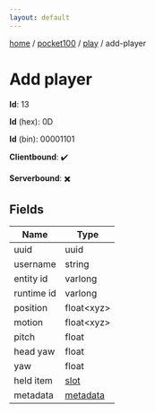 ```yaml
---
layout: default
---
```


[home](/)  /  [pocket100](/protocol/pocket100)  /  [play](/protocol/pocket100/play)  /  add-player

# Add player

**Id**: 13

**Id** (hex): 0D

**Id** (bin): 00001101

**Clientbound**: ✔️

**Serverbound**: ✖️

## Fields

Name | Type
---|---
uuid | uuid
username | string
entity id | varlong
runtime id | varlong
position | float&lt;xyz&gt;
motion | float&lt;xyz&gt;
pitch | float
head yaw | float
yaw | float
held item | [slot](/protocol/pocket100/types/slot)
metadata | [metadata](/protocol/pocket100/metadata)
